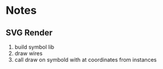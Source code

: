 # Notes

## SVG Render

1. build symbol lib
2. draw wires
3. call draw on symbold with at coordinates from instances
